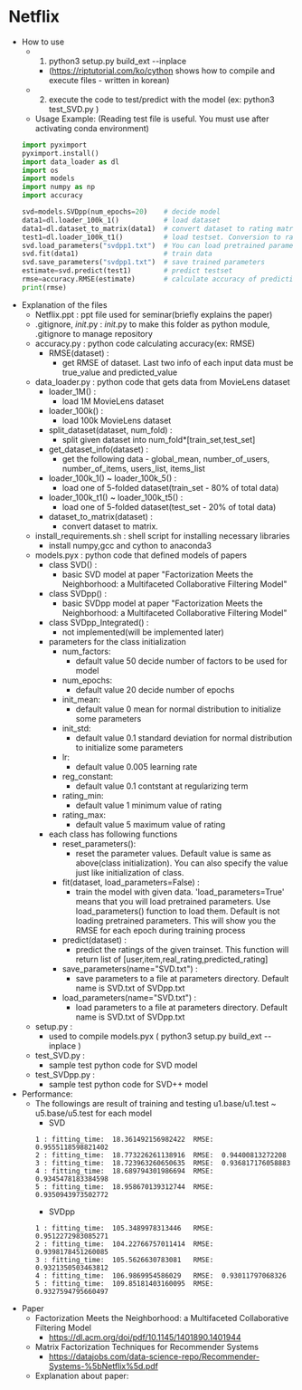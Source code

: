 # Netflix
- How to use
	- 1. python3 setup.py build_ext --inplace
		- (https://riptutorial.com/ko/cython shows how to compile and execute files - written in korean)
	- 2. execute the code to test/predict with the model (ex: python3 test_SVD.py )
	- Usage Example: (Reading test file is useful. You must use after activating conda environment)
    ```python
    import pyximport
    pyximport.install()
    import data_loader as dl
    import os
    import models
    import numpy as np
    import accuracy
    
    svd=models.SVDpp(num_epochs=20)    # decide model
    data1=dl.loader_100k_1()           # load dataset
    data1=dl.dataset_to_matrix(data1)  # convert dataset to rating matrix
    test1=dl.loader_100k_t1()          # load testset. Conversion to rating matrix is not needed
    svd.load_parameters("svdpp1.txt")  # You can load pretrained parameters 
    svd.fit(data1)                     # train data
    svd.save_parameters("svdpp1.txt")  # save trained parameters
    estimate=svd.predict(test1)        # predict testset
    rmse=accuracy.RMSE(estimate)       # calculate accuracy of prediction
    print(rmse)
    ```	
- Explanation of the files
	- Netflix.ppt : ppt file used for seminar(briefly explains the paper)
	- .gitignore, _init_.py : _init_.py to make this folder as python module, .gitignore to manage repository
	- accuracy.py : python code calculating accuracy(ex: RMSE)
		- RMSE(dataset) : 
			- get RMSE of dataset. Last two info of each input data must be true_value and predicted_value
	- data_loader.py : python code that gets data from MovieLens dataset
		- loader_1M() : 
			- load 1M MovieLens dataset
		- loader_100k() : 
			- load 100k MovieLens dataset
		- split_dataset(dataset, num_fold) : 
			- split given dataset into num_fold*[train_set,test_set]
		- get_dataset_info(dataset) : 
			- get the following data - global_mean, number_of_users, number_of_items, users_list, items_list
		- loader_100k_1() ~ loader_100k_5() : 
			- load one of 5-folded dataset(train_set - 80% of total data)
		- loader_100k_t1() ~ loader_100k_t5() : 
			- load one of 5-folded dataset(test_set - 20% of total data)
		- dataset_to_matrix(dataset) :  
			- convert dataset to matrix. 
	- install_requirements.sh : shell script for installing necessary libraries
		- install numpy,gcc and cython to anaconda3
	- models.pyx : python code that defined models of papers
		- class SVD() : 
			- basic SVD model at paper "Factorization Meets the Neighborhood: a Multifaceted Collaborative Filtering Model"
		- class SVDpp() : 
			- basic SVDpp model at paper "Factorization Meets the Neighborhood: a Multifaceted Collaborative Filtering Model"
		- class SVDpp_Integrated() : 
			- not implemented(will be implemented later)
		- parameters for the class initialization
			- num_factors:  
				- default value 50     decide number of factors to be used for model
			- num_epochs:   
				- default value 20     decide number of epochs
			- init_mean:    
				- default value 0      mean for normal distribution to initialize some parameters
			- init_std:     
				- default value 0.1    standard deviation for normal distribution to initialize some parameters
			- lr:           
				- default value 0.005  learning rate
			- reg_constant: 
				- default value 0.1    contstant at regularizing term
			- rating_min:   
				- default value 1      minimum value of rating
			- rating_max:   
				- default value 5      maximum value of rating
		- each class has following functions
			- reset_parameters(): 
				- reset the parameter values. Default value is same as above(class initialization). You can also specify the value just like initialization of class.
			- fit(dataset, load_parameters=False) : 
				- train the model with given data. 'load_parameters=True' means that you will load pretrained parameters. Use load_parameters() function to load them. Default is not loading pretrained parameters. This will show you the RMSE for each epoch during training process
			- predict(dataset) : 
				- predict the ratings of the given trainset. This function will return list of [user,item,real_rating,predicted_rating]
			- save_parameters(name="SVD.txt") : 
				- save parameters to a file at parameters directory. Default name is SVD.txt of SVDpp.txt
			- load_parameters(name="SVD.txt") : 
				- load parameters to a file at parameters directory. Default name is SVD.txt of SVDpp.txt
	- setup.py : 
		- used to compile models.pyx ( python3 setup.py build_ext --inplace )
	- test_SVD.py : 
		- sample test python code for SVD model
	- test_SVDpp.py : 
		- sample test python code for SVD++ model
- Performance:
	- The followings are result of training and testing u1.base/u1.test ~ u5.base/u5.test for each model
		- SVD
		```
		1 : fitting_time:  18.361492156982422  RMSE:  0.9555118598821402
		2 : fitting_time:  18.773226261138916  RMSE:  0.94400813272208
		3 : fitting_time:  18.723963260650635  RMSE:  0.936817176058883
		4 : fitting_time:  18.689794301986694  RMSE:  0.9345478183384598
		5 : fitting_time:  18.958670139312744  RMSE:  0.9350943973502772
		```
		- SVDpp
		```
		1 : fitting_time:  105.3489978313446   RMSE:  0.9512272983085271
		2 : fitting_time:  104.22766757011414  RMSE:  0.9398178451260085
		3 : fitting_time:  105.5626630783081   RMSE:  0.9321350503463812
		4 : fitting_time:  106.9869954586029   RMSE:  0.93011797068326
		5 : fitting_time:  109.85181403160095  RMSE:  0.9327594795660497
		```
- Paper
	- Factorization Meets the Neighborhood: a Multifaceted Collaborative Filtering Model
		- https://dl.acm.org/doi/pdf/10.1145/1401890.1401944
	- Matrix Factorization Techniques for Recommender Systems
		- https://datajobs.com/data-science-repo/Recommender-Systems-%5bNetflix%5d.pdf
	- Explanation about paper:
	

